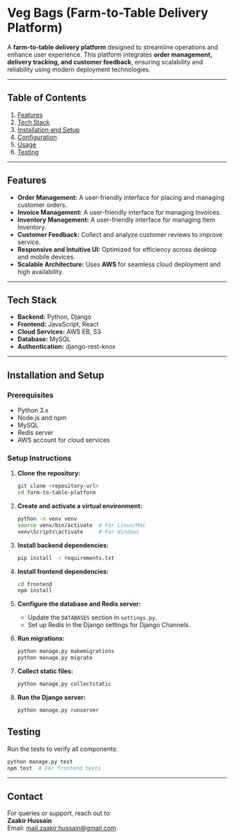 # **Veg Bags (Farm-to-Table Delivery Platform)**  

A **farm-to-table delivery platform** designed to streamline operations and enhance user experience. This platform integrates **order management, delivery tracking, and customer feedback**, ensuring scalability and reliability using modern deployment technologies.  

---

## **Table of Contents**  
1. [Features](#features)  
2. [Tech Stack](#tech-stack)  
3. [Installation and Setup](#installation-and-setup)  
4. [Configuration](#configuration)  
5. [Usage](#usage)  
6. [Testing](#testing)  

---

## **Features**  
- **Order Management:** A user-friendly interface for placing and managing customer orders.  
- **Invoice Management:** A user-friendly interface for managing Invoices.  
- **Inventory Management:** A user-friendly interface for managing Item Inventory.  
- **Customer Feedback:** Collect and analyze customer reviews to improve service.  
- **Responsive and Intuitive UI:** Optimized for efficiency across desktop and mobile devices.  
- **Scalable Architecture:** Uses **AWS** for seamless cloud deployment and high availability.  

---

## **Tech Stack**  
- **Backend:** Python, Django  
- **Frontend:** JavaScript, React  
- **Cloud Services:** AWS EB, S3  
- **Database:** MySQL  
- **Authentication:** django-rest-knox

---

## **Installation and Setup**  
### Prerequisites  
- Python 3.x  
- Node.js and npm  
- MySQL  
- Redis server  
- AWS account for cloud services  

### Setup Instructions  
1. **Clone the repository:**  
   ```bash
   git clone <repository-url>  
   cd farm-to-table-platform  
   ```

2. **Create and activate a virtual environment:**  
   ```bash
   python -m venv venv  
   source venv/bin/activate  # For Linux/Mac  
   venv\Scripts\activate     # For Windows  
   ```

3. **Install backend dependencies:**  
   ```bash
   pip install -r requirements.txt  
   ```

4. **Install frontend dependencies:**  
   ```bash
   cd frontend  
   npm install  
   ```

5. **Configure the database and Redis server:**  
   - Update the `DATABASES` section in `settings.py`.  
   - Set up Redis in the Django settings for Django Channels.  

6. **Run migrations:**  
   ```bash
   python manage.py makemigrations  
   python manage.py migrate  
   ```

7. **Collect static files:**  
   ```bash
   python manage.py collectstatic  
   ```

8. **Run the Django server:**  
   ```bash
   python manage.py runserver  
   ```

## **Testing**  
Run the tests to verify all components:  
```bash
python manage.py test  
npm test  # For frontend tests  
```

---

## **Contact**  
For queries or support, reach out to:  
**Zaakir Hussain**  
Email: [mail.zaakir.hussain@gmail.com](mailto:mail.zaakir.hussain@gmail.com)  
